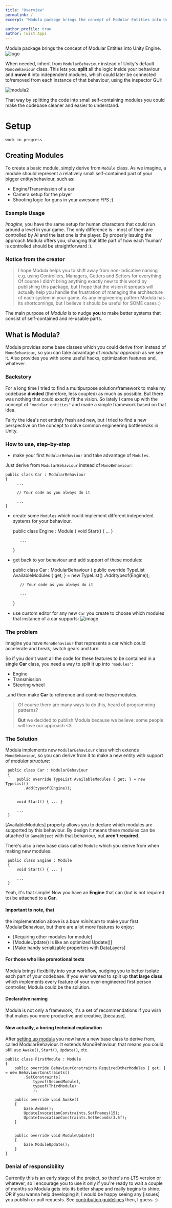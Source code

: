 ```yaml
---
title: "Overview"
permalink: /
excerpt: "Modula package brings the concept of Modular Entities into Unity Engine."

author_profile: true
author: Twist Apps
---
```


Modula package brings the concept of Modular Entities into Unity Engine.
![logo](https://user-images.githubusercontent.com/26601205/157171576-6774cfdf-e63d-484e-a954-60717e3eb3ad.png)

When needed, inherit from `ModularBehaviour` instead of Unity's default `MonoBehaviour` class.
This lets you **split** all the logic inside your behaviour and **move** it into independent modules, which could later be connected to/removed from each instance of that behaviour, using the inspector GUI:

![modula2](https://user-images.githubusercontent.com/26601205/157162945-b4b174e2-c7ce-4d8c-af3d-d07a0f27f20b.gif)

That way by splitting the code into small self-containing modules you could make the codebase cleaner and easier to understand.

# Setup
`work in progress`

## Creating Modules
To create a basic module, simply derive from `Module` class. As we imagine, a module should represent a relatively small self-contained part of your bigger entity/behaviour, such as:
- Engine/Transmission of a car
- Camera setup for the player
- Shooting logic for guns in your awesome FPS ;)
### Example Usage
_Imagine,_ you have the same setup for human characters that could run around a level in your game. The only difference is - most of them are controlled by AI and the last one is the player. By properly issuing the approach Modula offers you, changing that little part of how each 'human' is controlled should be straightforward :).

### Notice from the creator
> I hope Modula helps you to shift away from non-indicative naming e.g. using Controllers, Managers, Getters and Setters for everything. Of course I didn't bring anything exactly new to this world by publishing this package, but I hope that the vision it spreads will actually help you handle the frustration of managing the architecture of each system in your game. As any engineering pattern Modula has its shortcomings, but I believe it should be useful for SOME cases :)

The main purpose of _Modula_ is to nudge **you** to make better systems that consist of self-contained and re-usable parts.

## What is Modula?
Modula provides some base classes which you could derive from instead of `MonoBehaviour`,
so you can take advantage of _modular approach_ as we see it.
Also provides you with some useful hacks, optimization features and, whatever.

### Backstory
For a long time I tried to find a multipurpose solution/framework to make my codebase 
**divided** (therefore, less coupled) as much as possible.
But there was nothing that could exactly fit the vision. 
So lately I came up with the concept of `"modular entities"` and made 
a simple framework based on that idea.

Fairly the idea's not entirely fresh and new, but I tried to find 
a new perspective on the concept to solve common engineering bottlenecks in Unity.

### How to use, step-by-step
- make your first `ModularBehaviour` and take advantage of `Modules`.

Just derive from `ModularBehaviour` instead of `MonoBehaviour`:
    
    public class Car : ModularBehaviour
    {
         ...
         
         // Your code as you always do it
         
         ...
    }

- create some `Modules` which could implement different independent systems for your behaviour.


     public class Engine : Module 
     {
         void Start() { ... }
         
         ...
     }

- get back to yor behaviour and add support of these modules:


    public class Car : ModularBehaviour
    {
          public override TypeList AvailableModules { get; } = new TypeList()
             .Add(typeof(Engine));
         
         // Your code as you always do it
         
         ...
    }

- use custom editor for any new `Car` you create to choose which modules that instance of a car supports:
![image](~/resources/ModuleDependencies.png)

### The problem
Imagine you have `MonoBehaviour` that represents a car 
which could accelerate and break, switch gears and turn.

So if you don't want all the code for these features to be contained 
in a single **Car** class, you need a way to split it up into `'modules'`:
- Engine
- Transmission
- Steering wheel

..and then make **Car** to reference and combine these modules.

> Of course there are many ways to do this, heard of programming patterns? 
> 
>**But** we decided to publish Modula because we believe:
> some people will love our approach <3

### The Solution
 Modula implements new `ModularBehaviour` class which extends `MonoBehaviour`,
 so you can derive from it to make a new entity with support of _modular structure_:
 
     public class Car : ModularBehaviour
     {
         public override TypeList AvailableModules { get; } = new TypeList()
            .Add(typeof(Engine));
         
         
         void Start() { ... }
         
         ...
     }
[AvailableModules] property allows you to declare which modules are supported by this behaviour.
By design it means these modules can be attached to `GameObject` with that behaviour, but **aren't required**.
 
 There's also a new base class called `Module` which you derive from 
 when making new modules:
     
     public class Engine : Module 
     {
         void Start() { ... }
         
         ...
     }
     
Yeah, it's that simple! Now you have an **Engine** that can (but is not required to) be attached to a **Car**.


#### Important to note, that
the implementation above is a _bare minimum_ to make your first ModularBehaviour, but there are a lot more features to enjoy:
- [Requiring other modules for module]
- [ModuleUpdate() is like an optimized Update()]
- [Make handy serializable properties with DataLayers]

#### For those who like promotional texts
Modula brings flexibility into your workflow, nudging you to better isolate each part of your codebase.
If you ever wanted to split up **that large class** which implements every feature of your over-engineered first person controller, Modula could be the solution.

#### Declarative naming

Modula is not only a framework, it's a set of recommendations if you wish that makes you more productive and creative, [because].

#### Now actually, a boring technical explanation
After [setting up modula](installation.md) you now have a new base class to derive from, called ModularBehaviour.
It extends MonoBehaviour, that means you could still use `Awake()`, `Start()`, `Update()`, etc.

    public class FirstModule : Module
    {
        public override BehaviourConstraints RequiredOtherModules { get; } = new BehaviourConstraints()
            .SetConstraints(
                typeof(SecondModule),
                typeof(ThirdModule)
                );
    
        public override void Awake()
        {
            base.Awake();
            UpdateInvocationConstraints.SetFrames(15);
            UpdateInvocationConstraints.SetSeconds(3.5f);
        }
    
    
        public override void ModuleUpdate()
        {
            base.ModuleUpdate();
        }
    }


### Denial of responsibility
Currently this is an early stage of the project, so there's no LTS version or whatever, so I encourage you to use it
only if you're ready to wait a couple of months so Modula gets into its better shape and really begins to shine.
OR if you wanna help developing it, I would be happy seeing any [issues] you publish or pull requests.
See [contribution guidelines](contribution-guide.md) then, I guess. :)